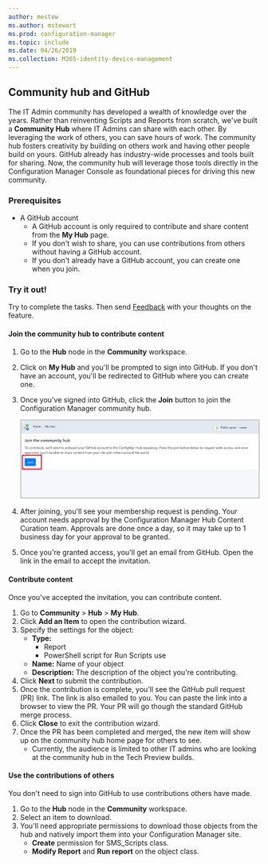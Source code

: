 ```yaml
---
author: mestew
ms.author: mstewart
ms.prod: configuration-manager
ms.topic: include
ms.date: 04/26/2019
ms.collection: M365-identity-device-management
---
```


## Community hub and GitHub

The IT Admin community has developed a wealth of knowledge over the years. Rather than reinventing Scripts and Reports from scratch, we've built a **Community Hub** where IT Admins can share with each other. By leveraging the work of others, you can save hours of work. The community hub fosters creativity by building on others work and having other people build on yours. GitHub already has industry-wide processes and tools built for sharing. Now, the community hub will leverage those tools directly in the Configuration Manager Console as foundational pieces for driving this new community.

### Prerequisites

- A GitHub account
  - A GitHub account is only required to contribute and share content from the **My Hub** page.
  - If you don't wish to share, you can use contributions from others without having a GitHub account.
  - If you don't already have a GitHub account, you can create one when you join.

### Try it out!

Try to complete the tasks. Then send [Feedback](/sccm/core/understand/find-help#product-feedback) with your thoughts on the feature.

#### Join the community hub to contribute content

1. Go to the **Hub** node in the **Community** workspace.
1. Click on **My Hub** and you'll be prompted to sign into GitHub. If you don't have an account, you'll be redirected to GitHub where you can create one.
1. Once you've signed into GitHub, click the **Join** button to join the Configuration Manager community hub.

   ![Join Configuration Manager's community hub](../../media/3555935-join-community-hub.png)

1. After joining, you'll see your membership request is pending. Your account needs approval by the Configuration Manager Hub Content Curation team. Approvals are done once a day, so it may take up to 1 business day for your approval to be granted.
1. Once you're granted access, you'll get an email from GitHub. Open the link in the email to accept the invitation.

#### Contribute content

Once you've accepted the invitation, you can contribute content.

1. Go to **Community** > **Hub** > **My Hub**.
1. Click **Add an Item** to open the contribution wizard.
1. Specify the settings for the object:
   - **Type:** 
     - Report
     - PowerShell script for Run Scripts use
   - **Name:** Name of your object
   - **Description:** The description of the object you're contributing.
1. Click **Next** to submit the contribution.
1. Once the contribution is complete, you'll see the GitHub pull request (PR) link. The link is also emailed to you. You can paste the link into a browser to view the PR. Your PR will go though the standard GitHub merge process.
1. Click **Close** to exit the contribution wizard.
1. Once the PR has been completed and merged, the new item will show up on the community hub home page for others to see.
   - Currently, the audience is limited to other IT admins who are looking at the community hub in the Tech Preview builds.

#### Use the contributions of others

You don't need to sign into GitHub to use contributions others have made.

1. Go to the **Hub** node in the **Community** workspace.
1. Select an item to download.
1. You'll need appropriate permissions to download those objects from the hub and natively import them into your Configuration Manager site.
    - **Create** permission for SMS_Scripts class.
    - **Modify Report** and **Run report** on the object class.

